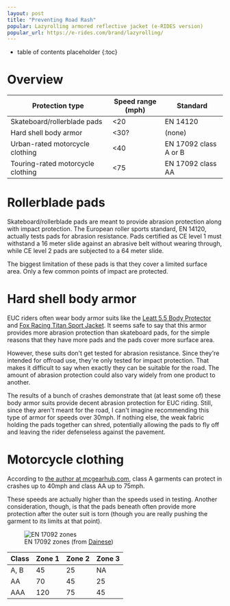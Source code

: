 ```yaml
---
layout: post
title: "Preventing Road Rash"
popular: Lazyrolling armored reflective jacket (e-RIDES version)
popular_url: https://e-rides.com/brand/lazyrolling/
---
```


* table of contents placeholder
{:toc}

# Overview

<!-- don't get road rash -->

| Protection type                   | Speed range (mph) | Standard              |
| ---------------                   | ----------------- | --------              |
| Skateboard/rollerblade pads       | <20               | EN 14120              |
| Hard shell body armor             | <30?              | (none)                |
| Urban-rated motorcycle clothing   | <40               | EN 17092 class A or B |
| Touring-rated motorcycle clothing | <75               | EN 17092 class AA     |

# Rollerblade pads

Skateboard/rollerblade pads are meant to provide abrasion protection along with
impact protection. The European roller sports standard, EN 14120, actually tests
pads for abrasion resistance. Pads certified as CE level 1 must withstand a 16
meter slide against an abrasive belt without wearing through, while CE level 2
pads are subjected to a 64 meter slide.

The biggest limitation of these pads is that they cover a limited surface
area. Only a few common points of impact are protected.

# Hard shell body armor

EUC riders often wear body armor suits like the [Leatt 5.5 Body
Protector](https://leatt.com/us/shop/moto/protection/body-armour/body-protector-5-5-sku-5015400100-W?selected-color=5440)
and [Fox Racing Titan Sport
Jacket](https://www.foxracing.com/product/titan-sport-jacket/24018.html?dwvar_24018_color=001&dwvar_24018_size=S&cgid=mens-moto-gear-guards). It
seems safe to say that this armor provides more abrasion protection than
skateboard pads, for the simple reasons that they have more pads and the pads
cover more surface area.

However, these suits don't get tested for abrasion resistance. Since they're
intended for offroad use, they're only tested for impact protection. That makes
it difficult to say when exactly they can be suitable for the road. The amount
of abrasion protection could also vary widely from one product to another.

The results of a bunch of crashes demonstrate that (at least some of) these body
armor suits provide decent abrasion protection for EUC riding. Still, since they
aren't meant for the road, I can't imagine recommending this type of armor for
speeds over 30mph. If nothing else, the weak fabric holding the pads together
can shred, potentially allowing the pads to fly off and leaving the rider
defenseless against the pavement.

# Motorcycle clothing

<!-- [Paul Varnsverry -->
<!-- interview](https://www.mcgearhub.com/motorcycle-gear/interview-with-industry-expert-paul-varnsverry-part-2/) -->

According to [the author at
mcgearhub.com](https://www.mcgearhub.com/motorcycle-pants/best-motorcycle-jeans-guide-updated-reviews/),
class A garments can protect in crashes up to 40mph and class AA up to 75mph.

These speeds are actually higher than the speeds used in testing. Another
consideration, though, is that the pads beneath often provide more protection
after the outer suit is torn (though you are really pushing the garment to its
limits at that point).

<figure>
  <img src="{{site.baseurl}}/assets/images/dainese_en17092.jpg" alt="EN 17092 zones"/>
  <figcaption>EN 17092 zones (from <a href="https://demonerosso.dainese.com/how-do-motorcycle-jacket-and-pants-certifications-work">Dainese</a>)</figcaption>
</figure>

| Class | Zone 1 | Zone 2 | Zone 3 |
| ----- | ------ | ------ | ------ |
| A, B  | 45     | 25     | NA     |
| AA    | 70     | 45     | 25     |
| AAA   | 120    | 75     | 45     |

<!-- EN 13595 is an older and higher standard. -->

<!-- Also MotoCAP. -->
